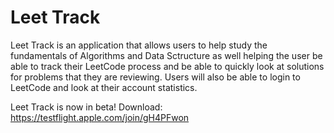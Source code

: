 # Leet Track
Leet Track is an application that allows users to help study the fundamentals of Algorithms and Data Sctructure as well helping the user be able to track their LeetCode process and be able to quickly look at solutions for problems that they are reviewing. Users will also be able to login to LeetCode and look at their account statistics.

Leet Track is now in beta!
Download: https://testflight.apple.com/join/gH4PFwon




